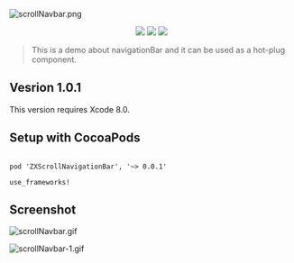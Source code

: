 
![scrollNavbar.png](http://upload-images.jianshu.io/upload_images/2473291-f9d55cc0766540ac.png?imageMogr2/auto-orient/strip%7CimageView2/2/w/1240)

<p align="center">
<a href="https://github.com/GTMYang/GTMRefresh"><img src="https://img.shields.io/badge/platform-ios-lightgrey.svg"></a>
<a href="https://github.com/GTMYang/GTMRefresh"><img src="https://img.shields.io/github/license/johnlui/Pitaya.svg?style=flat"></a>
<a href="https://travis-ci.org/GTMYang/GTMRefresh"><img src="https://img.shields.io/travis/johnlui/Pitaya.svg"></a>
</p>

>	This is a demo about navigationBar and it can be used as a hot-plug component. 


## Vesrion 1.0.1

This version requires Xcode 8.0.

## Setup with CocoaPods

```

pod 'ZXScrollNavigationBar', '~> 0.0.1'

use_frameworks!

```

## Screenshot

![scrollNavbar.gif](http://upload-images.jianshu.io/upload_images/2473291-374b75db7029646a.gif?imageMogr2/auto-orient/strip)

![scrollNavbar-1.gif](http://upload-images.jianshu.io/upload_images/2473291-73fced57aaa56cfa.gif?imageMogr2/auto-orient/strip)